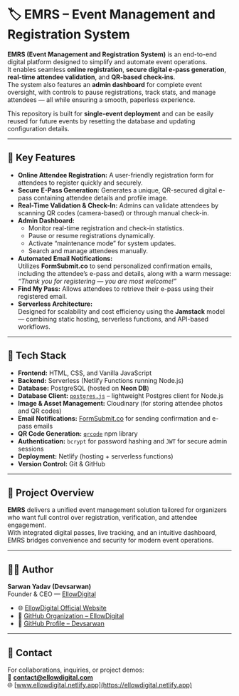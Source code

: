 # 🏷️ EMRS – Event Management and Registration System

**EMRS (Event Management and Registration System)** is an end-to-end digital platform designed to simplify and automate event operations.  
It enables seamless **online registration**, **secure digital e-pass generation**, **real-time attendee validation**, and **QR-based check-ins**.  
The system also features an **admin dashboard** for complete event oversight, with controls to pause registrations, track stats, and manage attendees — all while ensuring a smooth, paperless experience.

This repository is built for **single-event deployment** and can be easily reused for future events by resetting the database and updating configuration details.

---

## 🚀 Key Features

- **Online Attendee Registration:** A user-friendly registration form for attendees to register quickly and securely.  
- **Secure E-Pass Generation:** Generates a unique, QR-secured digital e-pass containing attendee details and profile image.  
- **Real-Time Validation & Check-In:** Admins can validate attendees by scanning QR codes (camera-based) or through manual check-in.  
- **Admin Dashboard:**  
  - Monitor real-time registration and check-in statistics.  
  - Pause or resume registrations dynamically.  
  - Activate “maintenance mode” for system updates.  
  - Search and manage attendees manually.  
- **Automated Email Notifications:**  
  Utilizes **FormSubmit.co** to send personalized confirmation emails, including the attendee’s e-pass and details, along with a warm message:  
  *“Thank you for registering — you are most welcome!”*  
- **Find My Pass:** Allows attendees to retrieve their e-pass using their registered email.  
- **Serverless Architecture:**  
  Designed for scalability and cost efficiency using the **Jamstack** model — combining static hosting, serverless functions, and API-based workflows.

---

## 🧠 Tech Stack

- **Frontend:** HTML, CSS, and Vanilla JavaScript  
- **Backend:** Serverless (Netlify Functions running Node.js)  
- **Database:** PostgreSQL (hosted on **Neon DB**)  
- **Database Client:** [`postgres.js`](https://github.com/porsager/postgres) – lightweight Postgres client for Node.js  
- **Image & Asset Management:** Cloudinary (for storing attendee photos and QR codes)  
- **Email Notifications:** [FormSubmit.co](https://formsubmit.co/) for sending confirmation and e-pass emails  
- **QR Code Generation:** [`qrcode`](https://www.npmjs.com/package/qrcode) npm library  
- **Authentication:** `bcrypt` for password hashing and `JWT` for secure admin sessions  
- **Deployment:** Netlify (hosting + serverless functions)  
- **Version Control:** Git & GitHub  

---

## 🧩 Project Overview

**EMRS** delivers a unified event management solution tailored for organizers who want full control over registration, verification, and attendee engagement.  
With integrated digital passes, live tracking, and an intuitive dashboard, EMRS bridges convenience and security for modern event operations.

---

## 👨‍💻 Author

**Sarwan Yadav (Devsarwan)**  
Founder & CEO — [EllowDigital](https://ellowdigital.netlify.app)  

- 🌐 [EllowDigital Official Website](https://ellowdigital.netlify.app)  
- 💼 [GitHub Organization – EllowDigital](https://github.com/EllowDigital)  
- 👤 [GitHub Profile – Devsarwan](https://github.com/devsarwan)  

---

## 💬 Contact

For collaborations, inquiries, or project demos:  
📧 **contact@ellowdigital.com**  
🌐 [www.ellowdigital.netlify.app](https://ellowdigital.netlify.app)
